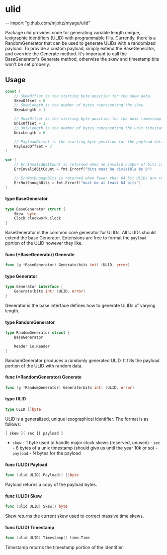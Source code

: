 # ulid
--
    import "github.com/mjpitz/myago/ulid"

Package ulid provides code for generating variable length unique, lexigraphic
identifiers (ULID) with programmable fills. Currently, there is a
RandomGenerator that can be used to generate ULIDs with a randomized payload. To
provide a custom payload, simply extend the BaseGenerator, and override the
Generate method. It's important to call the BaseGenerator's Generate method,
otherwise the skew and timestamp bits won't be set properly.

## Usage

```go
const (
	// SkewOffset is the starting byte position for the skew data.
	SkewOffset = 0
	// SkewLength is the number of bytes representing the skew.
	SkewLength = 1

	// UnixOffset is the starting byte position for the unix timestamp data.
	UnixOffset = 1
	// UnixLength is the number of bytes representing the unix timestamp data.
	UnixLength = 6

	// PayloadOffset is the starting byte position for the payload data.
	PayloadOffset = 7
)
```

```go
var (
	// ErrInvalidBitCount is returned when an invalid number of bits is provided to the Generate method of a Generator.
	ErrInvalidBitCount = fmt.Errorf("bits must be divisible by 8")

	// ErrNotEnoughBits is returned when fewer than 64 bit ULIDs are requested to be generated.
	ErrNotEnoughBits = fmt.Errorf("must be at least 64 bits")
)
```

#### type BaseGenerator

```go
type BaseGenerator struct {
	Skew  byte
	Clock clockwork.Clock
}
```

BaseGenerator is the common core generator for ULIDs. All ULIDs should extend
the base Generator. Extensions are free to format the `payload` portion of the
ULID however they like.

#### func (*BaseGenerator) Generate

```go
func (g *BaseGenerator) Generate(bits int) (ULID, error)
```

#### type Generator

```go
type Generator interface {
	Generate(bits int) (ULID, error)
}
```

Generator is the base interface defines how to generate ULIDs of varying length.

#### type RandomGenerator

```go
type RandomGenerator struct {
	BaseGenerator

	Reader io.Reader
}
```

RandomGenerator produces a randomly generated ULID. It fills the payload portion
of the ULID with random data.

#### func (*RandomGenerator) Generate

```go
func (g *RandomGenerator) Generate(bits int) (ULID, error)
```

#### type ULID

```go
type ULID []byte
```

ULID is a generalized, unique lexographical identifier. The format is as
follows:

`[ skew ][ sec ][ payload ]`

- `skew` - 1 byte used to handle major clock skews (reserved, unused) - `sec` -
6 bytes of a unix timestamp (should give us until the year 10k or so) -
`payload` - N bytes for the payload

#### func (ULID) Payload

```go
func (ulid ULID) Payload() []byte
```
Payload returns a copy of the payload bytes.

#### func (ULID) Skew

```go
func (ulid ULID) Skew() byte
```
Skew returns the current skew used to correct massive time skews.

#### func (ULID) Timestamp

```go
func (ulid ULID) Timestamp() time.Time
```
Timestamp returns the timestamp portion of the identifier.

